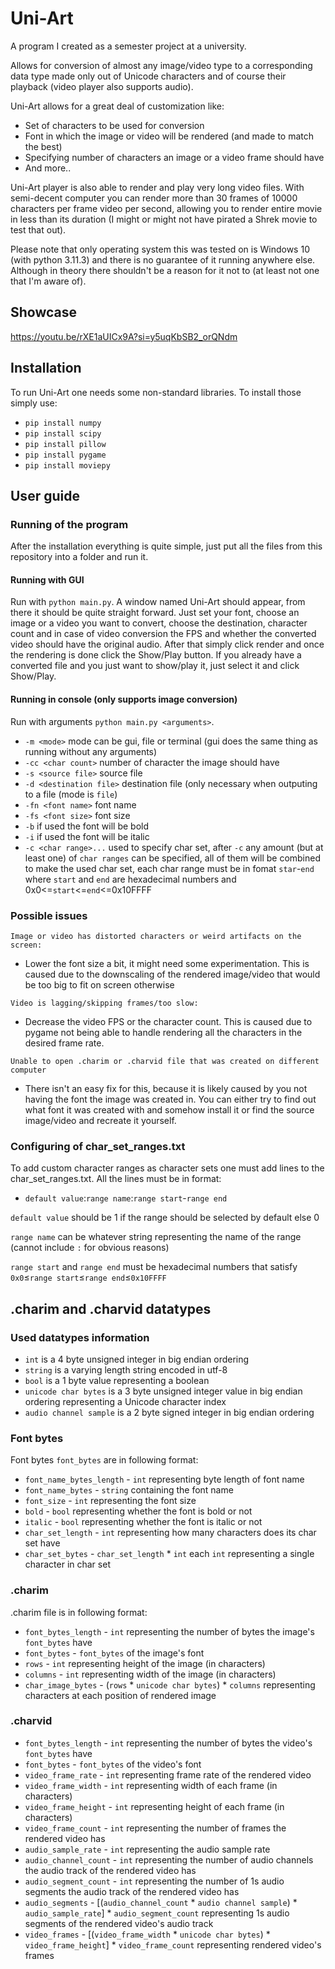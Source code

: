# Uni-Art

A program I created as a semester project at a university.

Allows for conversion of almost any image/video type to a corresponding data type made only out of Unicode characters and of course their playback (video player also supports audio).

Uni-Art allows for a great deal of customization like:

- Set of characters to be used for conversion
- Font in which the image or video will be rendered (and made to match the best)
- Specifying number of characters an image or a video frame should have
- And more..

Uni-Art player is also able to render and play very long video files. With semi-decent computer you can render more than 30 frames of 10000 characters per frame video per second, allowing you to render entire movie in less than its duration (I might or might not have pirated a Shrek movie to test that out).

Please note that only operating system this was tested on is Windows 10 (with python 3.11.3) and there is no guarantee of it running anywhere else. Although in theory there shouldn't be a reason for it not to (at least not one that I'm aware of).

## Showcase
https://youtu.be/rXE1aUICx9A?si=y5uqKbSB2_orQNdm

## Installation

To run Uni-Art one needs some non-standard libraries. To install those simply use:
- `pip install numpy`
- `pip install scipy`
- `pip install pillow`
- `pip install pygame`
- `pip install moviepy`

## User guide

### Running of the program
After the installation everything is quite simple, just put all the files from this repository into a folder and run it.

#### Running with GUI
Run with `python main.py`.
A window named Uni-Art should appear, from there it should be quite straight forward. Just set your font, choose an image or a video you want to convert,
choose the destination, character count and in case of video conversion the FPS and whether the converted video should have the original audio. After that simply click render and once the rendering is done click the Show/Play button. If you already have a converted file and you just want to show/play it, just select it and click Show/Play.

#### Running in console (only supports image conversion)
Run with arguments `python main.py <arguments>`.
- `-m <mode>` mode can be gui, file or terminal (gui does the same thing as running without any arguments)
- `-cc <char count>` number of character the image should have
- `-s <source file>` source file
- `-d <destination file>` destination file (only necessary when outputing to a file (mode is `file`)
- `-fn <font name>` font name
- `-fs <font size>` font size
- `-b` if used the font will be bold
- `-i` if used the font will be italic
- `-c <char range>...` used to specify char set, after `-c` any amount (but at least one) of `char ranges` can be specified, all of them will be combined to make the used char set, each char range must be in fomat `star`-`end` where `start` and `end` are hexadecimal numbers and 0x0<=`start`<=`end`<=0x10FFFF

### Possible issues
`Image or video has distorted characters or weird artifacts on the screen:`
- Lower the font size a bit, it might need some experimentation. This is caused due to the downscaling of the rendered image/video that would be too big to fit on screen otherwise


`Video is lagging/skipping frames/too slow:`
- Decrease the video FPS or the character count. This is caused due to pygame not being able to handle rendering all the characters in the desired frame rate.

`Unable to open .charim or .charvid file that was created on different computer`
- There isn't an easy fix for this, because it is likely caused by you not having the font the image was created in. You can either try to find out what font it was created with and somehow install it or find the source image/video and recreate it yourself.

### Configuring of char_set_ranges.txt
To add custom character ranges as character sets one must add lines to the char_set_ranges.txt. All the lines must be in format:

- `default value`:`range name`:`range start`-`range end`

`default value` should be 1 if the range should be selected by default else 0

`range name` can be whatever string representing the name of the range (cannot include `:` for obvious reasons)

`range start` and `range end` must be hexadecimal numbers that satisfy `0x0`≤`range start`≤`range end`≤`0x10FFFF`

## .charim and .charvid datatypes

### Used datatypes information
- `int` is a 4 byte unsigned integer in big endian ordering
- `string` is a varying length string encoded in utf-8
- `bool` is a 1 byte value representing a boolean
- `unicode char bytes` is a 3 byte unsigned integer value in big endian ordering representing a Unicode character index
- `audio channel sample` is a 2 byte signed integer in big endian ordering

### Font bytes
Font bytes `font_bytes` are in following format:
- `font_name_bytes_length` - `int` representing byte length of font name
- `font_name_bytes` - `string` containing the font name
- `font_size` - `int` representing the font size
- `bold` - `bool` representing whether the font is bold or not
- `italic` - `bool` representing whether the font is italic or not
- `char_set_length` - `int` representing how many characters does its char set have
- `char_set_bytes` - `char_set_length` * `int` each `int` representing a single character in char set

### .charim
.charim file is in following format:
- `font_bytes_length` - `int` representing the number of bytes the image's `font_bytes` have
- `font_bytes` - `font_bytes` of the image's font
- `rows` - `int` representing height of the image (in characters)
- `columns` - `int` representing width of the image (in characters)
- `char_image_bytes` - (`rows` * `unicode char bytes`) * `columns` representing characters at each position of rendered image

### .charvid
- `font_bytes_length` - `int` representing the number of bytes the video's `font_bytes` have
- `font_bytes` - `font_bytes` of the video's font
- `video_frame_rate` - `int` representing frame rate of the rendered video
- `video_frame_width` - `int` representing width of each frame (in characters)
- `video_frame_height` - `int` representing height of each frame (in characters)
- `video_frame_count` - `int` representing the number of frames the rendered video has
- `audio_sample_rate` - `int` representing the audio sample rate
- `audio_channel_count` - `int` representing the number of audio channels the audio track of the rendered video has
- `audio_segment_count` - `int` representing the number of 1s audio segments the audio track of the rendered video has
- `audio_segments` - [(`audio_channel_count` * `audio channel sample`) * `audio_sample_rate`] * `audio_segment_count` representing 1s audio segments of the rendered video's audio track
- `video_frames` - [(`video_frame_width` * `unicode char bytes`) * `video_frame_height`] * `video_frame_count` representing rendered video's frames
  
